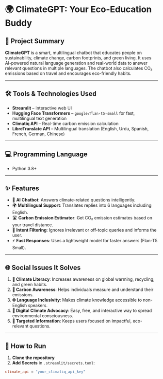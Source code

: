 # 🌍 ClimateGPT: Your Eco-Education Buddy

## 📘 Project Summary
**ClimateGPT** is a smart, multilingual chatbot that educates people on sustainability, climate change, carbon footprints, and green living. It uses AI-powered natural language generation and real-world data to answer relevant questions in multiple languages. The chatbot also calculates CO₂ emissions based on travel and encourages eco-friendly habits.

---

## 🛠️ Tools & Technologies Used

- **Streamlit** – Interactive web UI
- **Hugging Face Transformers** – `google/flan-t5-small` for fast, multilingual text generation
- **Climatiq API** – Real-time carbon emission calculation
- **LibreTranslate API** – Multilingual translation (English, Urdu, Spanish, French, German, Chinese)

---

## 💻 Programming Language
- Python 3.8+

---

## ✨ Features

- 🧠 **AI Chatbot**: Answers climate-related questions intelligently.
- 🌍 **Multilingual Support**: Translates replies into 6 languages including English.
- 🛣️ **Carbon Emission Estimator**: Get CO₂ emission estimates based on your travel distance.
- 🚫 **Intent Filtering**: Ignores irrelevant or off-topic queries and informs the user.
- ⚡ **Fast Responses**: Uses a lightweight model for faster answers (Flan-T5 Small).

---

## 🌐 Social Issues It Solves

1. **🌱 Climate Literacy**: Increases awareness on global warming, recycling, and green habits.
2. **💨 Carbon Awareness**: Helps individuals measure and understand their emissions.
3. **🌐 Language Inclusivity**: Makes climate knowledge accessible to non-English speakers.
4. **📲 Digital Climate Advocacy**: Easy, free, and interactive way to spread environmental consciousness.
5. **🎯 Targeted Information**: Keeps users focused on impactful, eco-relevant questions.

---

## 🚀 How to Run

1. **Clone the repository**
2. **Add Secrets** in `.streamlit/secrets.toml`:

```toml
climate_api = "your_climatiq_api_key"
